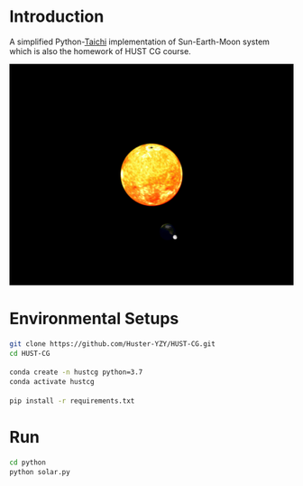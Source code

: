 # Introduction

A simplified Python-[Taichi](https://github.com/taichi-dev/taichi) implementation of Sun-Earth-Moon system which is also the homework of HUST CG course.

<p align=center>
 <img src=./imgs/out.gif>
</p>

# Environmental Setups
```bash
git clone https://github.com/Huster-YZY/HUST-CG.git
cd HUST-CG

conda create -n hustcg python=3.7 
conda activate hustcg

pip install -r requirements.txt
```

# Run
```bash
cd python
python solar.py
```